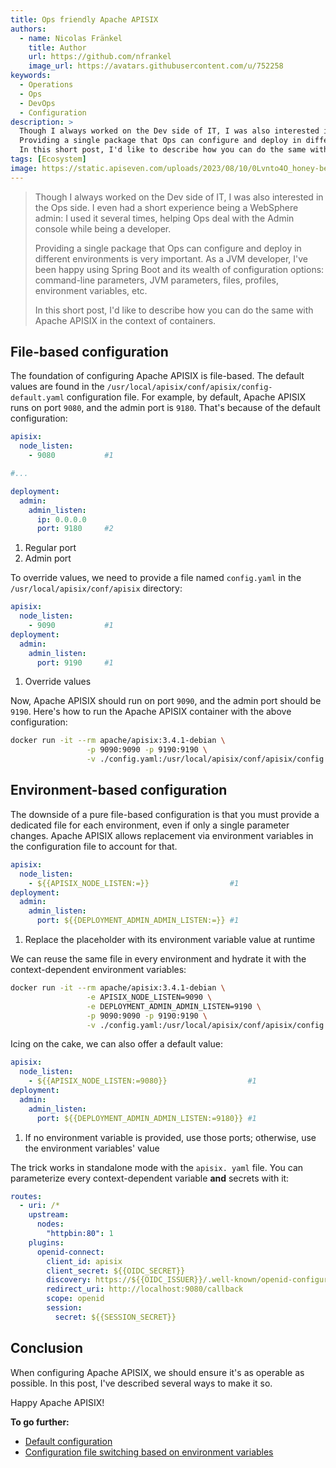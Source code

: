 ```yaml
---
title: Ops friendly Apache APISIX
authors:
  - name: Nicolas Fränkel
    title: Author
    url: https://github.com/nfrankel
    image_url: https://avatars.githubusercontent.com/u/752258
keywords:
  - Operations
  - Ops
  - DevOps
  - Configuration
description: >
  Though I always worked on the Dev side of IT, I was also interested in the Ops side. I even had a short experience being a WebSphere admin: I used it several times, helping Ops deal with the Admin console while being a developer.
  Providing a single package that Ops can configure and deploy in different environments is very important. As a JVM developer, I've been happy using Spring Boot and its wealth of configuration options: command-line parameters, JVM parameters, files, profiles, environment variables, etc.
  In this short post, I'd like to describe how you can do the same with Apache APISIX in the context of containers.
tags: [Ecosystem]
image: https://static.apiseven.com/uploads/2023/08/10/0Lvnto4O_honey-bees-337695.jpg
---
```


>Though I always worked on the Dev side of IT, I was also interested in the Ops side. I even had a short experience being a WebSphere admin: I used it several times, helping Ops deal with the Admin console while being a developer.
>
>Providing a single package that Ops can configure and deploy in different environments is very important. As a JVM developer, I've been happy using Spring Boot and its wealth of configuration options: command-line parameters, JVM parameters, files, profiles, environment variables, etc.
>
>In this short post, I'd like to describe how you can do the same with Apache APISIX in the context of containers.

<!--truncate-->

<head>
    <link rel="canonical" href="https://blog.frankel.ch/ops-friendly-apisix/" />
</head>

## File-based configuration

The foundation of configuring Apache APISIX is file-based. The default values are found in the `/usr/local/apisix/conf/apisix/config-default.yaml` configuration file. For example, by default, Apache APISIX runs on port `9080`, and the admin port is `9180`. That's because of the default configuration:

```yaml
apisix:
  node_listen:
    - 9080           #1

#...

deployment:
  admin:
    admin_listen:
      ip: 0.0.0.0
      port: 9180     #2
```

1. Regular port
2. Admin port

To override values, we need to provide a file named `config.yaml` in the `/usr/local/apisix/conf/apisix` directory:

```yaml
apisix:
  node_listen:
    - 9090           #1
deployment:
  admin:
    admin_listen:
      port: 9190     #1
```

1. Override values

Now, Apache APISIX should run on port `9090`, and the admin port should be `9190`. Here's how to run the Apache APISIX container with the above configuration:

```bash
docker run -it --rm apache/apisix:3.4.1-debian \
                 -p 9090:9090 -p 9190:9190 \
                 -v ./config.yaml:/usr/local/apisix/conf/apisix/config.yaml
```

## Environment-based configuration

The downside of a pure file-based configuration is that you must provide a dedicated file for each environment, even if only a single parameter changes. Apache APISIX allows replacement via environment variables in the configuration file to account for that.

```yaml
apisix:
  node_listen:
    - ${{APISIX_NODE_LISTEN:=}}                  #1
deployment:
  admin:
    admin_listen:
      port: ${{DEPLOYMENT_ADMIN_ADMIN_LISTEN:=}} #1
```

1. Replace the placeholder with its environment variable value at runtime

We can reuse the same file in every environment and hydrate it with the context-dependent environment variables:

```bash
docker run -it --rm apache/apisix:3.4.1-debian \
                 -e APISIX_NODE_LISTEN=9090 \
                 -e DEPLOYMENT_ADMIN_ADMIN_LISTEN=9190 \
                 -p 9090:9090 -p 9190:9190 \
                 -v ./config.yaml:/usr/local/apisix/conf/apisix/config.yaml
```

Icing on the cake, we can also offer a default value:

```yaml
apisix:
  node_listen:
    - ${{APISIX_NODE_LISTEN:=9080}}                  #1
deployment:
  admin:
    admin_listen:
      port: ${{DEPLOYMENT_ADMIN_ADMIN_LISTEN:=9180}} #1
```

1. If no environment variable is provided, use those ports; otherwise, use the environment variables' value

The trick works in standalone mode with the `apisix. yaml` file. You can parameterize every context-dependent variable **and** secrets with it:

```yaml
routes:
  - uri: /*
    upstream:
      nodes:
        "httpbin:80": 1
    plugins:
      openid-connect:
        client_id: apisix
        client_secret: ${{OIDC_SECRET}}
        discovery: https://${{OIDC_ISSUER}}/.well-known/openid-configuration
        redirect_uri: http://localhost:9080/callback
        scope: openid
        session:
          secret: ${{SESSION_SECRET}}
```

## Conclusion

When configuring Apache APISIX, we should ensure it's as operable as possible. In this post, I've described several ways to make it so.

Happy Apache APISIX!

**To go further:**

* [Default configuration](https://github.com/apache/apisix/blob/master/conf/config-default.yaml)
* [Configuration file switching based on environment variables](https://apisix.apache.org/docs/apisix/profile/)
